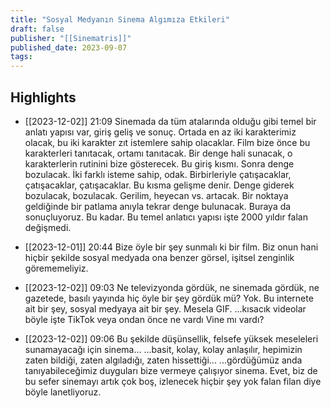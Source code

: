 ```yaml
---
title: "Sosyal Medyanın Sinema Algımıza Etkileri"
draft: false
publisher: "[[Sinematris]]"
published_date: 2023-09-07
tags:
---
```



## Highlights
* [[2023-12-02]] 21:09  Sinemada da tüm atalarında olduğu gibi temel bir anlatı yapısı var, giriş geliş ve sonuç. Ortada en az iki karakterimiz olacak, bu iki karakter zıt istemlere sahip olacaklar. Film bize önce bu karakterleri tanıtacak, ortamı tanıtacak. Bir denge hali sunacak, o karakterlerin rutinini bize gösterecek. Bu giriş kısmı. Sonra denge bozulacak. İki farklı isteme sahip, odak. Birbirleriyle çatışacaklar, çatışacaklar, çatışacaklar. Bu kısma gelişme denir. Denge giderek bozulacak, bozulacak. Gerilim, heyecan vs. artacak. Bir noktaya geldiğinde bir patlama anıyla tekrar denge bulunacak. Buraya da sonuçluyoruz. Bu kadar. Bu temel anlatıcı yapısı işte 2000 yıldır falan değişmedi.

* [[2023-12-01]] 20:44  Bize öyle bir şey sunmalı ki bir film. Biz onun hani hiçbir şekilde sosyal medyada ona benzer görsel, işitsel zenginlik görememeliyiz.

* [[2023-12-02]] 09:03  Ne televizyonda gördük, ne sinemada gördük, ne gazetede, basılı yayında hiç öyle bir şey gördük mü? Yok. Bu internete ait bir şey, sosyal medyaya ait bir şey. Mesela GIF. ...kısacık videolar böyle işte TikTok veya ondan önce ne vardı Vine mı vardı?

* [[2023-12-02]] 09:06  Bu şekilde düşünsellik, felsefe yüksek meseleleri sunamayacağı için sinema... ...basit, kolay, kolay anlaşılır, hepimizin zaten bildiği, zaten algıladığı, zaten hissettiği... ...gördüğümüz anda tanıyabileceğimiz duyguları bize vermeye çalışıyor sinema. Evet, biz de bu sefer sinemayı artık çok boş, izlenecek hiçbir şey yok falan filan diye böyle lanetliyoruz.

